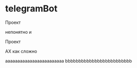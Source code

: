 # telegramBot
Проект

непонятно и 

Проект

АХ как сложно

aaaaaaaaaaaaaaaaaaaaaaaa
bbbbbbbbbbbbbbbbbbbbbbbbb

